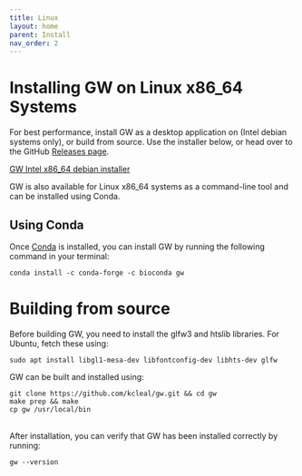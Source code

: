 ```yaml
---
title: Linux
layout: home
parent: Install
nav_order: 2
---
```


# Installing GW on Linux x86_64 Systems

For best performance, install GW as a desktop application on (Intel debian systems only), or build from source.
Use the installer below, or head over to the GitHub [Releases page](https://github.com/kcleal/gw/releases).


[GW Intel x86_64 debian installer](https://github.com/kcleal/gw/releases/download/v1.0.3/gw_1.0.3_amd64.deb)



GW is also available for Linux x86_64 systems as a command-line tool and can be installed using Conda.

## Using Conda

Once [Conda](https://docs.conda.io/projects/miniconda/en/latest/miniconda-other-installer-links.html) is installed, 
you can install GW by running the following command in your terminal:

```shell
conda install -c conda-forge -c bioconda gw
```


# Building from source

Before building GW, you need to install the glfw3 and htslib libraries.
For Ubuntu, fetch these using:

```shell
sudo apt install libgl1-mesa-dev libfontconfig-dev libhts-dev glfw
```

GW can be built and installed using:
```shell
git clone https://github.com/kcleal/gw.git && cd gw
make prep && make
cp gw /usr/local/bin
```

<br>
After installation, you can verify that GW has been installed correctly by running:

```shell
gw --version
```
